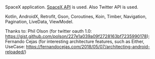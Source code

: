 SpaceX application. [SpaceX API](https://github.com/r-spacex/SpaceX-API) is used.
Also Twitter API is used.

Kotlin, AndroidX, Retrofit, Gson, Coroutines, Koin, Timber, Navigation, Pagination, LiveData, ViewModel.

Thanks to: 
Phil Olson (for twitter oauth 1.0: https://gist.github.com/polson/227e1a039a09f2728163bf7235990178);
Fernando Cejas (for interesting architecture features, such as Either, UseCase: https://fernandocejas.com/2018/05/07/architecting-android-reloaded/)
